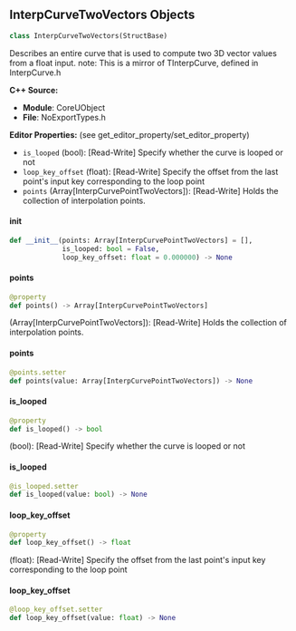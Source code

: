 ## InterpCurveTwoVectors Objects

```python
class InterpCurveTwoVectors(StructBase)
```

Describes an entire curve that is used to compute two 3D vector values from a float input.
note: This is a mirror of TInterpCurve<FTwoVectors>, defined in InterpCurve.h

**C++ Source:**

- **Module**: CoreUObject
- **File**: NoExportTypes.h

**Editor Properties:** (see get_editor_property/set_editor_property)

- ``is_looped`` (bool):  [Read-Write] Specify whether the curve is looped or not
- ``loop_key_offset`` (float):  [Read-Write] Specify the offset from the last point's input key corresponding to the loop point
- ``points`` (Array[InterpCurvePointTwoVectors]):  [Read-Write] Holds the collection of interpolation points.

<a id="unreal.InterpCurveTwoVectors.__init__"></a>

#### __init__

```python
def __init__(points: Array[InterpCurvePointTwoVectors] = [],
             is_looped: bool = False,
             loop_key_offset: float = 0.000000) -> None
```

<a id="unreal.InterpCurveTwoVectors.points"></a>

#### points

```python
@property
def points() -> Array[InterpCurvePointTwoVectors]
```

(Array[InterpCurvePointTwoVectors]):  [Read-Write] Holds the collection of interpolation points.

<a id="unreal.InterpCurveTwoVectors.points"></a>

#### points

```python
@points.setter
def points(value: Array[InterpCurvePointTwoVectors]) -> None
```

<a id="unreal.InterpCurveTwoVectors.is_looped"></a>

#### is_looped

```python
@property
def is_looped() -> bool
```

(bool):  [Read-Write] Specify whether the curve is looped or not

<a id="unreal.InterpCurveTwoVectors.is_looped"></a>

#### is_looped

```python
@is_looped.setter
def is_looped(value: bool) -> None
```

<a id="unreal.InterpCurveTwoVectors.loop_key_offset"></a>

#### loop_key_offset

```python
@property
def loop_key_offset() -> float
```

(float):  [Read-Write] Specify the offset from the last point's input key corresponding to the loop point

<a id="unreal.InterpCurveTwoVectors.loop_key_offset"></a>

#### loop_key_offset

```python
@loop_key_offset.setter
def loop_key_offset(value: float) -> None
```

<a id="unreal.InterpCurveVector"></a>